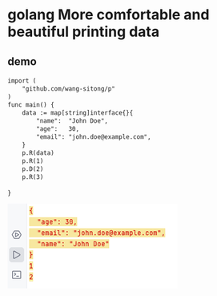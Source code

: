 # golang More comfortable and beautiful printing data
## demo
```
import (
	"github.com/wang-sitong/p"
)
func main() {
	data := map[string]interface{}{
		"name":  "John Doe",
		"age":   30,
		"email": "john.doe@example.com",
	}
	p.R(data)
	p.R(1)
	p.D(2)
	p.R(3)
	
}
```

![img_2.png](img_2.png)
